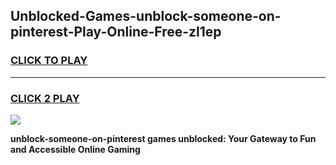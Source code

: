 
## Unblocked-Games-unblock-someone-on-pinterest-Play-Online-Free-zl1ep
<h3>
<a href="https://premium76.site?title=unblock-someone-on-pinterest&ref=26A">CLICK TO PLAY</a></h3>
<hr>

<h3>
<a href="https://premium76.site?title=unblock-someone-on-pinterest&ref=26A">CLICK 2 PLAY</a>
  
</h3>

<a href="https://premium76.site?title=unblock-someone-on-pinterest&ref=26A"><img src="https://clearcache.store/games.png"></a>


**unblock-someone-on-pinterest games unblocked: Your Gateway to Fun and Accessible Online Gaming**

